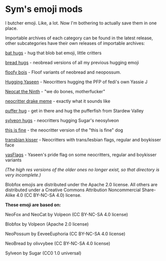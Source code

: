 # Sym's emoji mods

I butcher emoji. Like, a lot. Now I'm bothering to actually save them in one place.

Importable archives of each category can be found in the latest release, other subcategories have their own releases of importable archives:

[bat hugs](https://github.com/SymTrkl/emoji/releases/tag/hug_bat) - hug that blob bat emoji, little critters

[bread hugs](https://github.com/SymTrkl/emoji/releases/tag/sylveon_hugs) - neobread versions of all my previous hugging emoji

[floofy bois](https://github.com/SymTrkl/emoji/releases/tag/floofy_bois) - Floof variants of neobread and neopossum.

[Hugging Yaseen](https://github.com/SymTrkl/emoji/releases/tag/yashug1.0) - Neocritters hugging the PFP of fedi's own Yassie J

[Neocat the Ninth](https://github.com/SymTrkl/emoji/releases/tag/neogriddle) - "we do bones, motherfucker"

[neocritter drake meme](https://github.com/SymTrkl/emoji/releases/tag/neocritter_drake) - exactly what it sounds like

[puffer hug](https://github.com/SymTrkl/emoji/releases/tag/puffer_hug) - get in there and hug the pufferfish from Stardew Valley

[sylveon hugs](https://github.com/SymTrkl/emoji/releases/tag/sylveon_hugs) - neocritters hugging Sugar's neosylveon

[this is fine](https://github.com/SymTrkl/emoji/releases/tag/this_is_fine) - the neocritter version of the "this is fine" dog

[transbian kisser](https://github.com/SymTrkl/emoji/releases/tag/transbian_kisser) - Neocritters with trans/lesbian flags, regular and boykisser face

[yasFlags](https://github.com/SymTrkl/emoji/releases/tag/yasFlags) - Yaseen's pride flag on some neocritters, regular and boykisser variants

*(The high res versions of the older ones no longer exist, so that directory is very incomplete.)*

Blobfox emojis are distributed under the Apache 2.0 license. All others are distributed under a Creative Commons Attribution Noncommercial Share-Alike 4.0 (CC BY-NC-SA 4.0) license.

**These emoji are based on:**

NeoFox and NeoCat by Volpeon (CC BY-NC-SA 4.0 license)

Blobfox by Volpeon (Apache 2.0 license)

NeoPossum by EeveeEuphoria (CC BY-NC-SA 4.0 license)

NeoBread by olivvybee (CC BY-NC-SA 4.0 license)

Sylveon by Sugar (CC0 1.0 universal)
